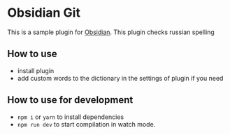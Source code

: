 # Obsidian Git
This is a sample plugin for [Obsidian](https://obsidian.md/). This plugin checks russian spelling

## How to use
- install plugin
- add custom words to the dictionary in the settings of plugin if you need

## How to use for development
- `npm i` or `yarn` to install dependencies
- `npm run dev` to start compilation in watch mode.
